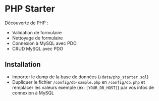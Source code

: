 # PHP Starter  
Découverte de PHP :  
- Validation de formulaire
- Nettoyage de formulaire
- Connexion à MySQL avec PDO
- CRUD MySQL avec PDO  

## Installation  
- Importer le dump de la base de données (`/data/php_starter.sql`)
- Dupliquer le fichier `/config/db-sample.php` en `/config/db.php` et remplacer les valeurs exemple (ex: `[YOUR_DB_HOST]`) par vos infos de connexion à MySQL
